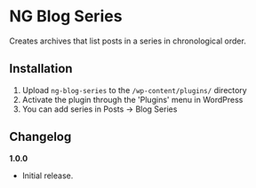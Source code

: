 # NG Blog Series

Creates archives that list posts in a series in chronological order.

## Installation

1. Upload `ng-blog-series` to the `/wp-content/plugins/` directory
2. Activate the plugin through the 'Plugins' menu in WordPress
3. You can add series in Posts -> Blog Series

## Changelog

**1.0.0**
* Initial release.